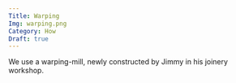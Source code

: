 ```yaml
---
Title: Warping
Img: warping.png
Category: How
Draft: true
---
```


We use a warping-mill, newly constructed by Jimmy in his joinery workshop.